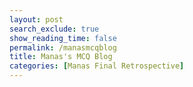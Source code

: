```yaml
---
layout: post 
search_exclude: true
show_reading_time: false
permalink: /manasmcqblog
title: Manas's MCQ Blog
categories: [Manas Final Retrospective]
---
```


